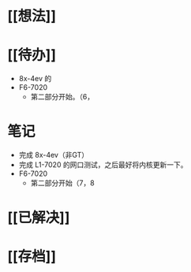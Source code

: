 # [[想法]]

# [[待办]]
- 8x-4ev 的
- F6-7020
	- 第二部分开始。（6，
# 笔记
- 完成 8x-4ev（非GT）
- 完成 L1-7020 的网口测试，之后最好将内核更新一下。
- F6-7020
	- 第二部分开始（7，8
# [[已解决]]

# [[存档]]